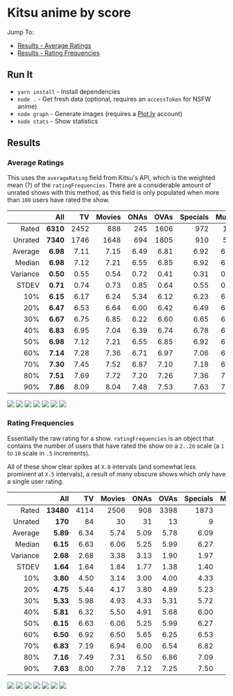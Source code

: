 # Kitsu anime by score

Jump To:
- [Results - Average Ratings]()
- [Results - Rating Frequencies]()

## Run It

- `yarn install` - Install dependencies
- `node .` - Get fresh data (optional, requires an `accessToken` for NSFW anime)
- `node graph` - Generate images (requires a [Plot.ly](https://plot.ly) account)
- `node stats` - Show statistics

## Results

### Average Ratings

This uses the `averageRating` field from Kitsu's API, which is the
weighted mean (?) of the `ratingFrequencies`. There are a considerable
amount of unrated shows with this method, as this field is only
populated when more than `100` users have rated the show.

|          |      All |   TV | Movies | ONAs | OVAs | Specials | Music |
| -------: | -------: | ---: | -----: | ---: | ---: | -------: | ----: |
|    Rated | **6310** | 2452 |    888 |  245 | 1606 |      972 |   147 |
|  Unrated | **7340** | 1746 |   1648 |  694 | 1805 |      910 |   537 |
|  Average | **6.98** | 7.11 |   7.15 | 6.49 | 6.81 |     6.92 |  6.66 |
|   Median | **6.98** | 7.12 |   7.21 | 6.55 | 6.85 |     6.92 |  6.68 |
| Variance | **0.50** | 0.55 |   0.54 | 0.72 | 0.41 |     0.31 |  0.24 |
|    STDEV | **0.71** | 0.74 |   0.73 | 0.85 | 0.64 |     0.55 |  0.49 |
|      10% | **6.15** | 6.17 |   6.24 | 5.34 | 6.12 |     6.23 |  6.18 |
|      20% | **6.47** | 6.53 |   6.64 | 6.00 | 6.42 |     6.49 |  6.30 |
|      30% | **6.67** | 6.75 |   6.85 | 6.22 | 6.60 |     6.65 |  6.44 |
|      40% | **6.83** | 6.95 |   7.04 | 6.39 | 6.74 |     6.78 |  6.57 |
|      50% | **6.98** | 7.12 |   7.21 | 6.55 | 6.85 |     6.92 |  6.68 |
|      60% | **7.14** | 7.28 |   7.36 | 6.71 | 6.97 |     7.06 |  6.78 |
|      70% | **7.30** | 7.45 |   7.52 | 6.87 | 7.10 |     7.18 |  6.93 |
|      80% | **7.51** | 7.69 |   7.72 | 7.20 | 7.26 |     7.36 |  7.03 |
|      90% | **7.86** | 8.09 |   8.04 | 7.48 | 7.53 |     7.63 |  7.21 |

![](images/Average.png)
![](images/Average_TV.png)
![](images/Average_Movies.png)
![](images/Average_ONAs.png)
![](images/Average_OVAs.png)
![](images/Average_Specials.png)
![](images/Average_Music.png)

### Rating Frequencies

Essentially the raw rating for a show. `ratingFrequencies` is an
object that contains the number of users that have rated the show
on a `2..20` scale (a `1` to `10` scale in `.5` increments).

All of these show clear spikes at `X.0` intervals (and somewhat less
prominent at `X.5` intervals), a result of many obscure shows which
only have a single user rating.

|          |       All |   TV | Movies | ONAs | OVAs | Specials | Music |
| -------: | --------: | ---: | -----: | ---: | ---: | -------: | ----: |
|    Rated | **13480** | 4114 |   2506 |  908 | 3398 |     1873 |   681 |
|  Unrated |   **170** |   84 |     30 |   31 |   13 |        9 |     3 |
|  Average |  **5.89** | 6.34 |   5.74 | 5.09 | 5.78 |     6.09 |  4.77 |
|   Median |  **6.15** | 6.63 |   6.06 | 5.25 | 5.99 |     6.27 |  4.82 |
| Variance |  **2.68** | 2.68 |   3.38 | 3.13 | 1.90 |     1.97 |  1.78 |
|    STDEV |  **1.64** | 1.64 |   1.84 | 1.77 | 1.38 |     1.40 |  1.33 |
|      10% |  **3.80** | 4.50 |   3.14 | 3.00 | 4.00 |     4.33 |  3.00 |
|      20% |  **4.75** | 5.44 |   4.17 | 3.80 | 4.89 |     5.23 |  3.67 |
|      30% |  **5.33** | 5.98 |   4.93 | 4.33 | 5.31 |     5.72 |  4.00 |
|      40% |  **5.81** | 6.32 |   5.50 | 4.91 | 5.68 |     6.00 |  4.33 |
|      50% |  **6.15** | 6.63 |   6.06 | 5.25 | 5.99 |     6.27 |  4.82 |
|      60% |  **6.50** | 6.92 |   6.50 | 5.65 | 6.25 |     6.53 |  5.15 |
|      70% |  **6.83** | 7.19 |   6.94 | 6.00 | 6.54 |     6.82 |  5.50 |
|      80% |  **7.16** | 7.49 |   7.31 | 6.50 | 6.86 |     7.09 |  5.96 |
|      90% |  **7.63** | 8.00 |   7.78 | 7.12 | 7.25 |     7.50 |  6.51 |

![](images/Frequency.png)
![](images/Frequency_TV.png)
![](images/Frequency_Movies.png)
![](images/Frequency_ONAs.png)
![](images/Frequency_OVAs.png)
![](images/Frequency_Specials.png)
![](images/Frequency_Music.png)
